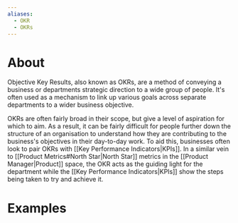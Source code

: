 ```yaml
---
aliases:
  - OKR
  - OKRs
---
```

# About
Objective Key Results, also known as OKRs, are a method of conveying a business or departments strategic direction to a wide group of people. It's often used as a mechanism to link up various goals across separate departments to a wider business objective. 

OKRs are often fairly broad in their scope, but give a level of aspiration for which to aim. As a result, it can be fairly difficult for people further down the structure of an organisation to understand how they are contributing to the business's objectives in their day-to-day work. To aid this, businesses often look to pair OKRs with [[Key Performance Indicators|KPIs]]. In a similar vein to [[Product Metrics#North Star|North Star]] metrics in the [[Product Manager|Product]] space, the OKR acts as the guiding light for the department while the [[Key Performance Indicators|KPIs]] show the steps being taken to try and achieve it.
# Examples
